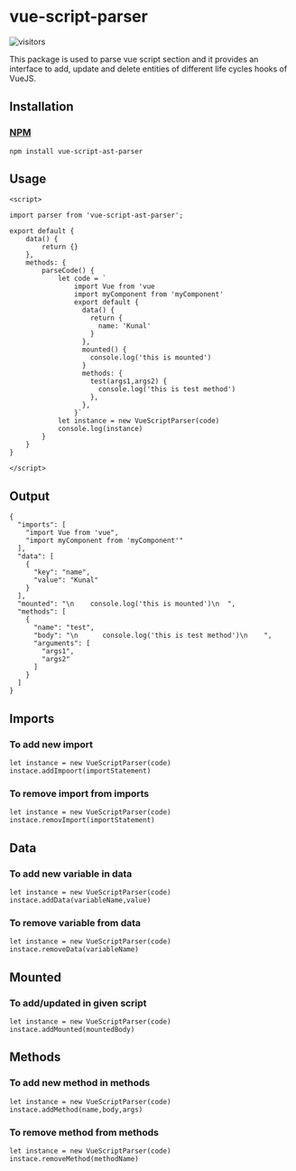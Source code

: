 # vue-script-parser

![visitors](https://visitor-badge.laobi.icu/badge?page_id=kunaltaitkar.vue-script-parser)

This package is used to parse vue script section and it provides an interface to add, update and delete entities of different life cycles hooks of VueJS.

  

## Installation

### [NPM](https://www.npmjs.com/package/vue-script-ast-parser)
``` 
npm install vue-script-ast-parser 
```


## Usage

```
<script>

import parser from 'vue-script-ast-parser';

export default {
    data() {
        return {}
    },
    methods: {
        parseCode() {
            let code = `
                import Vue from 'vue
                import myComponent from 'myComponent'
                export default {
                  data() {
                    return {
                      name: 'Kunal'
                    }
                  },
                  mounted() {
                    console.log('this is mounted')
                  }
                  methods: {
                    test(args1,args2) {
                      console.log('this is test method')
                    },
                  },
                }`
            let instance = new VueScriptParser(code)
            console.log(instance)
        }
    }
}

</script>
```

## Output

```
{
  "imports": [
    "import Vue from 'vue",
    "import myComponent from 'myComponent'"
  ],
  "data": [
    {
      "key": "name",
      "value": "Kunal"
    }
  ],
  "mounted": "\n    console.log('this is mounted')\n  ",
  "methods": [
    {
      "name": "test",
      "body": "\n      console.log('this is test method')\n    ",
      "arguments": [
        "args1",
        "args2"
      ]
    }
  ]
}
```


## Imports

### To add new import

``` 
let instance = new VueScriptParser(code)
instace.addImpoort(importStatement) 
```

### To remove import from imports

```
let instance = new VueScriptParser(code)
instace.removImport(importStatement)
```

## Data

### To add new variable in data 

``` 
let instance = new VueScriptParser(code)
instace.addData(variableName,value) 
```

### To remove variable from data

```
let instance = new VueScriptParser(code)
instace.removeData(variableName) 
```

## Mounted

### To add/updated in given script 

``` 
let instance = new VueScriptParser(code)
instace.addMounted(mountedBody) 
```

## Methods

### To add new method in methods

``` 
let instance = new VueScriptParser(code)
instace.addMethod(name,body,args) 
```

### To remove method from methods

```
let instance = new VueScriptParser(code)
instace.removeMethod(methodName)
```









